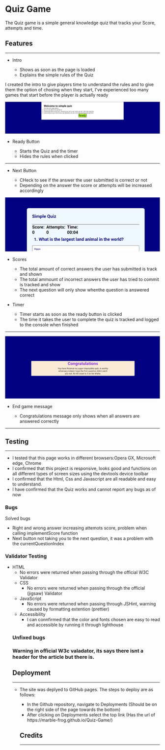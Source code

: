 <h1>Quiz Game</h1>
The Quiz game is a simple general knowledge quiz that tracks your Score, attempts and time.
<h2>Features</h2>
<hr>
    <ul>  
        <li>Intro</li>
        <ul>
                <li>Shows as soon as the page is loaded</li>
                <li>Explains the simple rules of the Quiz</li>
        </ul>
    </ul>
    <p> I created the intro to give players time to understand the rules and to give them the option of chosing when they start, I've experienced too many games that start before the player is actually ready </p>
    <img src="assets/images(readme)/rules.png">
    <ul>        
    <li>Ready Button</li>
        <ul>
            <li>Starts the Quiz and the timer</li>
            <li>Hides the rules when clicked</li>
        </ul>
    </ul>
    <hr>
    <ul>
        <li>Next Button</li>
        <ul>
            <li>CHeck to see if the answer the user submitted is correct or not</li>
            <li>Depending on the answer the score or attempts will be increased accordingly</li> 
        </ul>
    </ul> 
    <img src="assets/images(readme)/score.png">
    <ul>
        <li>Scores</li>
        <ul>
            <li>The total amount of correct answers the user has submitted is track and shown</li>
            <li>The total ammount of incorrect answers the user has tried to commit is tracked and show</li>
            <li>The next question will only show whenthe question is answered correct</li> 
        </ul>
    </ul>
    <ul>
        <li>Timer</li>
        <ul>
            <li>Timer starts as soon as the ready button is clicked</li>
            <li>The time it takes the user to  complete the quiz is tracked and logged to the console when finished</li>
        </ul>
    </ul>
    <hr>
    <img src="assets/images(readme)/endGame message.png">
    <ul>
        <li>End game message</li>
        <ul>
            <li>Congratulations message only shows when all answers are answered correctly</li>
        </ul>
    </ul>
    <hr>
<h2>Testing</h2>
<hr>
<ul>
    <li>I tested that this page works  in different browsers:Opera GX, Microsoft edge, Chrome</li>
    <li>I confirmed that this project is responsive, looks good and functions on all different types of screen sizes using the devtools device toolbar</li>
    <li>I confirmed that the Html, Css and Javascript are all readable and easy to understand.</li>
    <li>I have confirmed that the Quiz works and cannot report any bugs as of now</li>
</ul>
<h3>Bugs</h3>
   <p>Solved bugs</p>
   <ul>
       <li>Right and wrong answer increasing attemots score, problem when calling implementScore function</li>
       <li>Next button not taking you to the next question, it was a problem with the currentQuestionIndex</li>
    </ul>

<h3>Validator Testing</h3>
<ul>
    <li>HTML
    <ul>
        <li>No errors were returned when passing through the official W3C Validator</li>
    </ul>
    <ul>
    <li>CSS
    <ul>
        <li>No errors were returned when passing through the official (jigsaw) Validator</li>
    </ul>
    <li>JavaScript
    <ul>
        <li>No errors were returned when passing through JSHint, warning caused by formatting extention (prettier)</li>
    </ul>
    <li>Accessibility
    <ul>
        <li>I can connfirmed that the color and fonts chosen are easy to read and accessible by running it through lighthouse</li>
    </ul>
</ul>
<h3>Unfixed bugs<h3>
Warning in official W3c valadator, its says there isnt a header for the article but there is.
<h2>Deployment</h2>
<hr>
<ul>
    <li>The site  was deplyed to GitHub pages. The steps to deploy are as follows:</li>
    <ul>
        <li>In the Github repository, navigate to Deployments (Should be on the right side of the page towards the bottom)</li>
        <li>After clicking on Deployments select the top link (Has the url of https://marble-frog.github.io/Quiz-Game/)</li>
    </ul>
<h2>Credits</h2>
<hr>
